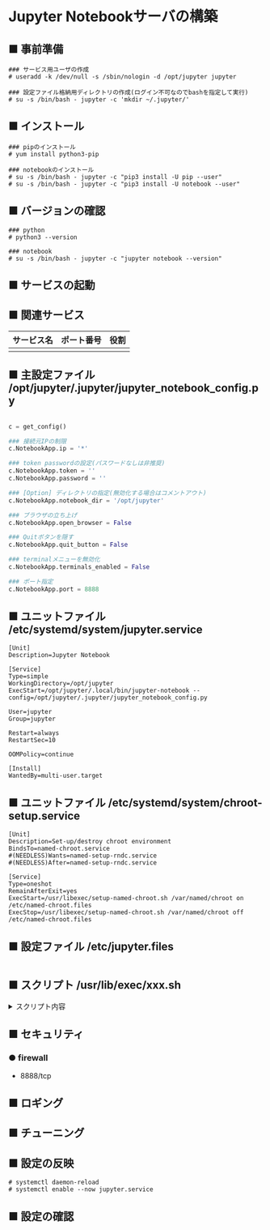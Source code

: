 # Jupyter Notebookサーバの構築
## ■ 事前準備
```
### サービス用ユーザの作成
# useradd -k /dev/null -s /sbin/nologin -d /opt/jupyter jupyter

### 設定ファイル格納用ディレクトリの作成(ログイン不可なのでbashを指定して実行)
# su -s /bin/bash - jupyter -c 'mkdir ~/.jupyter/'
```
## ■ インストール
```
### pipのインストール
# yum install python3-pip

### notebookのインストール
# su -s /bin/bash - jupyter -c "pip3 install -U pip --user"
# su -s /bin/bash - jupyter -c "pip3 install -U notebook --user"
```
## ■ バージョンの確認
```
### python
# python3 --version

### notebook
# su -s /bin/bash - jupyter -c "jupyter notebook --version"
```
## ■ サービスの起動
## ■ 関連サービス
|サービス名|ポート番号|役割|
|:---|:---|:---|
||||

## ■ 主設定ファイル /opt/jupyter/.jupyter/jupyter_notebook_config.py
```py

c = get_config()

### 接続元IPの制限
c.NotebookApp.ip = '*'

### token passwordの設定(パスワードなしは非推奨)
c.NotebookApp.token = ''
c.NotebookApp.password = ''

### [Option] ディレクトリの指定(無効化する場合はコメントアウト)
c.NotebookApp.notebook_dir = '/opt/jupyter'

### ブラウザの立ち上げ
c.NotebookApp.open_browser = False

### Quitボタンを隠す
c.NotebookApp.quit_button = False

### terminalメニューを無効化
c.NotebookApp.terminals_enabled = False

### ポート指定
c.NotebookApp.port = 8888
```
## ■ ユニットファイル /etc/systemd/system/jupyter.service
```
[Unit]
Description=Jupyter Notebook

[Service]
Type=simple
WorkingDirectory=/opt/jupyter
ExecStart=/opt/jupyter/.local/bin/jupyter-notebook --config=/opt/jupyter/.jupyter/jupyter_notebook_config.py

User=jupyter
Group=jupyter

Restart=always
RestartSec=10

OOMPolicy=continue

[Install]
WantedBy=multi-user.target
```
## ■ ユニットファイル /etc/systemd/system/chroot-setup.service
```
[Unit]
Description=Set-up/destroy chroot environment
BindsTo=named-chroot.service
#(NEEDLESS)Wants=named-setup-rndc.service
#(NEEDLESS)After=named-setup-rndc.service

[Service]
Type=oneshot
RemainAfterExit=yes
ExecStart=/usr/libexec/setup-named-chroot.sh /var/named/chroot on /etc/named-chroot.files
ExecStop=/usr/libexec/setup-named-chroot.sh /var/named/chroot off /etc/named-chroot.files
```
## ■ 設定ファイル /etc/jupyter.files
```
```
## ■ スクリプト /usr/lib/exec/xxx.sh
<details>
<summary>スクリプト内容</summary>

```sh
```
</details>

## ■ セキュリティ
### ● firewall
- 8888/tcp

## ■ ロギング
## ■ チューニング
## ■ 設定の反映
```
# systemctl daemon-reload
# systemctl enable --now jupyter.service
```
## ■ 設定の確認
